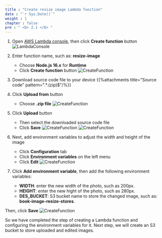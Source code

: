 ```yaml
---
title : "Create resize image Lambda function"
date : "`r Sys.Date()`"
weight : 1
chapter : false
pre : " <b> 2.1 </b> "
---
```

1. Open [AWS Lambda console](https://ap-southeast-2.console.aws.amazon.com/lambda/home?region=ap-southeast-2#/discover), then click **Create function** button 
![LambdaConsole](/images/1/1.png?width=90pc)

2. Enter function name, such as: **resize-image**
    - Choose **Node.js 16.x** for **Runtime**
    - Click **Create function** button
![CreateFunction](/images/1/2.png?width=90pc)

3. Download source code file to your device
{{%attachments title="Source code" pattern=".*\.(zip)$"/%}}

4. Click **Upload from** button
    - Choose **.zip file**
![CreateFunction](/images/1/3.png?width=90pc)

5. Click **Upload** button
    - Then select the downloaded source code file
    - Click **Save**
![CreateFunction](/images/1/4.png?width=90pc)
![CreateFunction](/images/1/5.png?width=90pc)
6. Next, add environment variables to adjust the width and height of the image
    - Click **Configuration** tab
    - Click **Environment variables** on the left menu
    - Click **Edit**
![CreateFunction](/images/1/6.png?width=90pc)

7. Click **Add environment variable**, then add the following environment variables:
    - **WIDTH**: enter the new width of the photo, such as 200px.
    - **HEIGHT**: enter the new hight of the photo, such as 280px.
    - **DES_BUCKET**: S3 bucket name to store the changed image, such as: **book-image-resize-stores**.

Then, click **Save**
![CreateFunction](/images/1/7.png?width=90pc)

So we have completed the step of creating a Lambda function and configuring the environment variables for it. Next step, we will create an S3 bucket to store uploaded and edited images.
